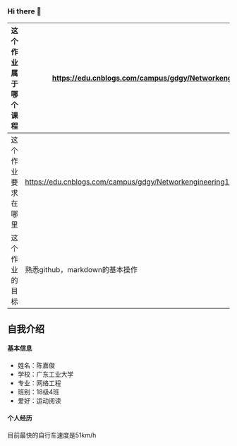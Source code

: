 ### Hi there 👋

<!--
**join6/join6** is a ✨ _special_ ✨ repository because its `README.md` (this file) appears on your GitHub profile.

Here are some ideas to get you started:



- 🔭 I’m currently working on ...
- 🌱 I’m currently learning ...
- 👯 I’m looking to collaborate on ...
- 🤔 I’m looking for help with ...
- 💬 Ask me about ...
- 📫 How to reach me: ...
- 😄 Pronouns: ...
- ⚡ Fun fact: ...
-->

| 这个作业属于哪个课程 | https://edu.cnblogs.com/campus/gdgy/Networkengineering1834 |
| ----------------- |--------------- |
| 这个作业要求在哪里| https://edu.cnblogs.com/campus/gdgy/Networkengineering1834/homework/11147 |
| 这个作业的目标 | 熟悉github，markdown的基本操作 |

自我介绍
------

#### 基本信息
* 姓名：陈嘉俊
* 学校：广东工业大学
* 专业：网络工程
* 班别：18级4班
* 爱好：运动阅读

#### 个人经历
  目前最快的自行车速度是51km/h
